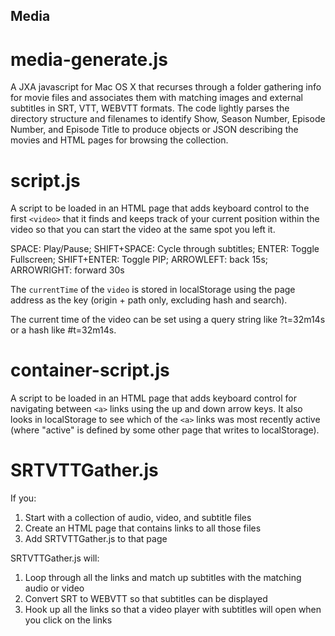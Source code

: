 ## Media

# media-generate.js

A JXA javascript for Mac OS X that recurses through a folder gathering info for movie files and associates them with matching images and external subtitles in SRT, VTT, WEBVTT formats. The code lightly parses the directory structure and filenames to identify Show, Season Number, Episode Number, and Episode Title to produce objects or JSON describing the movies and HTML pages for browsing the collection. 

# script.js

A script to be loaded in an HTML page that adds keyboard control to the first `<video>` that it finds and keeps track of your current position within the video so that you can start the video at the same spot you left it.

SPACE: Play/Pause;
SHIFT+SPACE: Cycle through subtitles;
ENTER: Toggle Fullscreen;
SHIFT+ENTER: Toggle PIP;
ARROWLEFT: back 15s;
ARROWRIGHT: forward 30s

The `currentTime` of the `video` is stored in localStorage using the page address as the key (origin + path only, excluding hash and search).

The current time of the video can be set using a query string like ?t=32m14s or a hash like #t=32m14s.

# container-script.js

A script to be loaded in an HTML page that adds keyboard control for navigating between `<a>` links using the up and down arrow keys. It also looks in localStorage to see which of the `<a>` links was most recently active (where "active" is defined by some other page that writes to localStorage).

# SRTVTTGather.js

If you:
1. Start with a collection of audio, video, and subtitle files
2. Create an HTML page that contains links to all those files
3. Add SRTVTTGather.js to that page

SRTVTTGather.js will:
1. Loop through all the links and match up subtitles with the matching audio or video
2. Convert SRT to WEBVTT so that subtitles can be displayed
3. Hook up all the links so that a video player with subtitles will open when you click on the links
